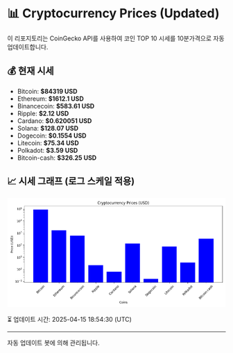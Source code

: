 
# 📊 Cryptocurrency Prices (Updated)

이 리포지토리는 CoinGecko API를 사용하여 코인 TOP 10 시세를 10분가격으로 자동 업데이트합니다.

## 💰 현재 시세
- Bitcoin: **$84319 USD**
- Ethereum: **$1612.1 USD**
- Binancecoin: **$583.61 USD**
- Ripple: **$2.12 USD**
- Cardano: **$0.620051 USD**
- Solana: **$128.07 USD**
- Dogecoin: **$0.1554 USD**
- Litecoin: **$75.34 USD**
- Polkadot: **$3.59 USD**
- Bitcoin-cash: **$326.25 USD**

## 📈 시세 그래프 (로그 스케일 적용)
![Crypto Prices](crypto_prices.png)

⏳ 업데이트 시간: 2025-04-15 18:54:30 (UTC)

---
자동 업데이트 봇에 의해 관리됩니다.
